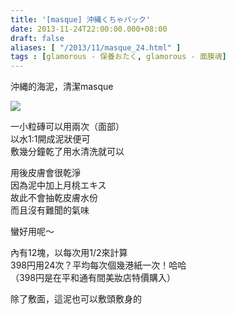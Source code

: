 ```yaml
---
title: '[masque] 沖縄くちゃパック'
date: 2013-11-24T22:00:00.000+08:00
draft: false
aliases: [ "/2013/11/masque_24.html" ]
tags : [glamorous - 保養おたく, glamorous - 面膜魂]
---
```


沖縄的海泥，清潔masque  

![](/images/okinawaclay.jpg)

一小粒磚可以用兩次（面部）  
以水1:1開成泥狀便可  
敷幾分鐘乾了用水清洗就可以  
  
用後皮膚會很乾淨  
因為泥中加上月桃エキス  
故此不會抽乾皮膚水份  
而且沒有難聞的氣味  
  
蠻好用呢～  
  
內有12塊，以每次用1/2來計算  
398円用24次？平均每次個幾港紙一次！哈哈  
（398円是在平和通有間美妝店特價購入）  
  
除了敷面，這泥也可以敷頭敷身的
